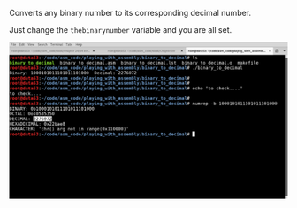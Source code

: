 Converts any binary number to its corresponding decimal number.


Just change the `thebinarynumber` variable and you are all set.

![screenshot](screenshot.png) 
